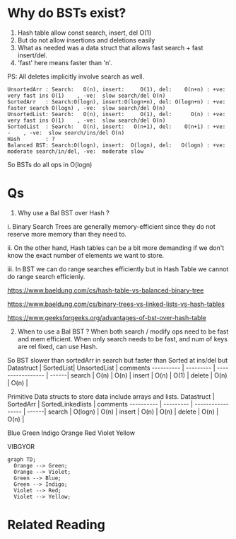 # Why do BSTs exist?
1. Hash table allow const search, insert, del O(1)
2. But do not allow insertions and deletions easily
3. What as needed was a data struct that allows fast search + fast insert/del.
4. 'fast' here means faster than 'n'.  

PS: 
All deletes implicitly involve search as well.
```
UnsortedArr : Search:   O(n), insert:     O(1), del:    O(n+n) : +ve: very fast ins O(1)    , -ve:  slow search/del O(n)
SortedArr   : Search:O(logn), insert:O(logn+n), del: O(logn+n) : +ve: faster search O(logn) , -ve:  slow search/del O(n)
UnsortedList: Search:   O(n), insert:     O(1), del:      O(n) : +ve: very fast ins O(1)    , -ve:  slow search/del O(n)
SortedList  : Search:   O(n), insert:   O(n+1), del:    O(n+1) : +ve:                  -    , -ve:  slow search/ins/del O(n)
Hash        : ?
Balanced BST: Search:O(logn), insert:  O(logn), del:   O(logn) : +ve: moderate search/in/del, -ve:  moderate slow 
```
So BSTs do all ops in O(logn) 

# Qs
1. Why use a Bal BST over Hash ?

 i. Binary Search Trees are generally memory-efficient since they do not reserve more memory than they need to.

 ii. On the other hand, Hash tables can be a bit more demanding if we don't know the exact number of elements we want to store.
 
 iii. In BST we can do range searches efficiently but in Hash Table we cannot do range search efficienly.

https://www.baeldung.com/cs/hash-table-vs-balanced-binary-tree

https://www.baeldung.com/cs/binary-trees-vs-linked-lists-vs-hash-tables

https://www.geeksforgeeks.org/advantages-of-bst-over-hash-table

2. When to use a Bal BST ?
When both search / modify ops need to be fast and mem efficient.
When only search needs to be fast, and num of keys are rel fixed, can use Hash.

So BST slower than sortedArr in search but faster than Sorted at ins/del but   
Datastruct | SortedList| UnsortedList      | comments
---------- | --------- | ----------------- | ------|
search     | O(n)      | O(n)              | 
insert     | O(n)      | O(1)              |
delete     | O(n)      | O(n)              |

Primitive Data structs to store data include arrays and lists.
Datastruct | SortedArr | SortedLinkedlists | comments
---------- | --------- | ----------------- | ------|
search     | O(logn)   | O(n)              | 
insert     | O(n)      | O(n)              |
delete     | O(n)      | O(n)              |


Blue Green Indigo Orange Red Violet Yellow

VIBGYOR

```mermaid
graph TD;
  Orange --> Green;
  Orange --> Violet;
  Green --> Blue;
  Green --> Indigo;
  Violet --> Red;
  Violet --> Yellow;
```

# Related Reading
